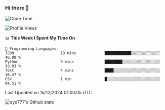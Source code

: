 ### Hi there 👋

<!--
**syx777/syx777** is a ✨ _special_ ✨ repository because its `README.md` (this file) appears on your GitHub profile.

Here are some ideas to get you started:

- 🔭 I’m currently working on ...
- 🌱 I’m currently learning ...
- 👯 I’m looking to collaborate on ...
- 🤔 I’m looking for help with ...
- 💬 Ask me about ...
- 📫 How to reach me: ...
- 😄 Pronouns: ...
- ⚡ Fun fact: ...
-->
<!--START_SECTION:waka-->
![Code Time](http://img.shields.io/badge/Code%20Time-300%20hrs%2025%20mins-blue)

![Profile Views](http://img.shields.io/badge/Profile%20Views-0-blue)

📊 **This Week I Spent My Time On** 

```text
💬 Programming Languages: 
JSON                     13 mins             ████████████░░░░░░░░░░░░░   46.00 % 
Python                   9 mins              ████████░░░░░░░░░░░░░░░░░   33.03 % 
Text                     4 mins              ████░░░░░░░░░░░░░░░░░░░░░   16.47 % 
CSV                      1 min               █░░░░░░░░░░░░░░░░░░░░░░░░   04.51 % 
```


 Last Updated on 15/12/2024 01:00:05 UTC
<!--END_SECTION:waka-->

![syx777's Github stats](https://github-readme-stats-syx777.vercel.app/api?username=syx777&show_icons=true&count_private=true)
